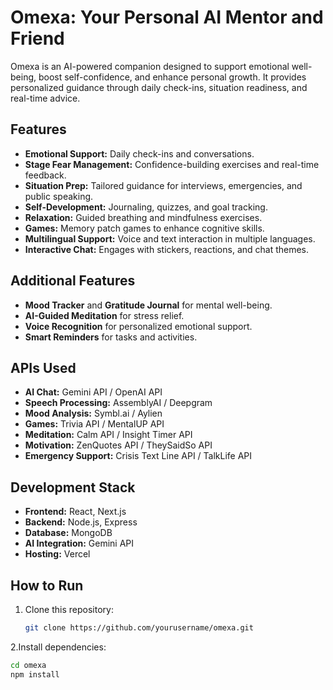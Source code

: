 # Omexa: Your Personal AI Mentor and Friend

Omexa is an AI-powered companion designed to support emotional well-being, boost self-confidence, and enhance personal growth. It provides personalized guidance through daily check-ins, situation readiness, and real-time advice.

## Features

- **Emotional Support:** Daily check-ins and conversations.
- **Stage Fear Management:** Confidence-building exercises and real-time feedback.
- **Situation Prep:** Tailored guidance for interviews, emergencies, and public speaking.
- **Self-Development:** Journaling, quizzes, and goal tracking.
- **Relaxation:** Guided breathing and mindfulness exercises.
- **Games:** Memory patch games to enhance cognitive skills.
- **Multilingual Support:** Voice and text interaction in multiple languages.
- **Interactive Chat:** Engages with stickers, reactions, and chat themes.

## Additional Features

- **Mood Tracker** and **Gratitude Journal** for mental well-being.
- **AI-Guided Meditation** for stress relief.
- **Voice Recognition** for personalized emotional support.
- **Smart Reminders** for tasks and activities.

## APIs Used

- **AI Chat:** Gemini API / OpenAI API
- **Speech Processing:** AssemblyAI / Deepgram
- **Mood Analysis:** Symbl.ai / Aylien
- **Games:** Trivia API / MentalUP API
- **Meditation:** Calm API / Insight Timer API
- **Motivation:** ZenQuotes API / TheySaidSo API
- **Emergency Support:** Crisis Text Line API / TalkLife API

## Development Stack

- **Frontend:** React, Next.js
- **Backend:** Node.js, Express
- **Database:** MongoDB
- **AI Integration:** Gemini API
- **Hosting:** Vercel

## How to Run

1. Clone this repository:
   ```bash
   git clone https://github.com/yourusername/omexa.git
2.Install dependencies:
  ```bash
  cd omexa
  npm install

